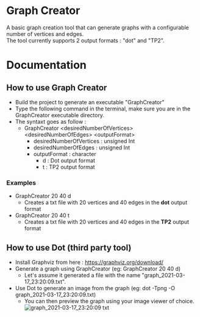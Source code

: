 # Graph Creator  
A basic graph creation tool that can generate graphs with a configurable number of vertices and edges.  
The tool currently supports 2 output formats : "dot" and "TP2".  
  
# Documentation  
## How to use Graph Creator  
- Build the project to generate an executable "GraphCreator"  
- Type the following command in the terminal, make sure you are in the GraphCreator executable directory.  
- The syntaxt goes as follow : 
  - GraphCreator \<desiredNumberOfVertices\> \<desiredNumberOfEdges\> \<outputFormat\>     
    - desiredNumberOfVertices : unsigned Int  
    - desiredNumberOfEdges : unsigned Int  
    - outputFormat : character
      - d : Dot output format
      - t : TP2 output format
### Examples  
- GraphCreator 20 40 d
  - Creates a txt file with 20 vertices and 40 edges in the **dot** output format
- GraphCreator 20 40 t  
  - Creates a txt file with 20 vertices and 40 edges in the **TP2** output format  

 ## How to use Dot (third party tool)    
 - Install Graphviz from here : https://graphviz.org/download/  
 - Generate a graph using GraphCreator (eg: GraphCreator 20 40 d)  
   - Let's assume it generated a file with the name "graph_2021-03-17_23:20:09.txt". 
 - Use Dot to generate an image from the graph (eg: dot -Tpng -O graph_2021-03-17_23:20:09.txt)  
   - You can then preview the graph using your image viewer of choice.  
   ![graph_2021-03-17_23:20:09 txt](https://user-images.githubusercontent.com/26939775/111569497-2bc42700-8779-11eb-81c5-5d7a998e50c6.png)

